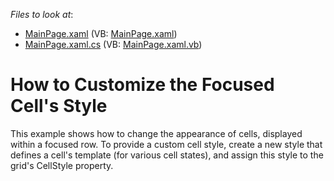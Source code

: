 <!-- default file list -->
*Files to look at*:

* [MainPage.xaml](./CS/CellStyleSample/MainPage.xaml) (VB: [MainPage.xaml](./VB/CellStyleSample/MainPage.xaml))
* [MainPage.xaml.cs](./CS/CellStyleSample/MainPage.xaml.cs) (VB: [MainPage.xaml.vb](./VB/CellStyleSample/MainPage.xaml.vb))
<!-- default file list end -->
# How to Customize the Focused Cell's Style


<p>This example shows how to change the appearance of cells, displayed within a focused row. To provide a custom cell style, create a new style that defines a cell's template (for various cell states), and assign this style to the grid's CellStyle property.</p>

<br/>



